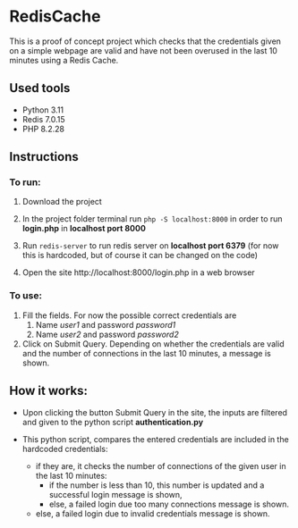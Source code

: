 # RedisCache

This is a proof of concept project which checks that the credentials given on a  simple webpage are valid 
and have not been overused in the last 10 minutes using a Redis Cache.

## Used tools
* Python 3.11
* Redis 7.0.15
* PHP 8.2.28

## Instructions

### To run:
1. Download the project
2. In the project folder terminal run ```php -S localhost:8000``` in order to run **login.php** in **localhost port 8000**

1. Run ```redis-server``` to run redis server on **localhost port 6379** 
(for now this is hardcoded, but of course it can be changed on the code)

3. Open the site http://localhost:8000/login.php in a web browser

### To use:

1. Fill the fields. For now the possible correct credentials are 
    1. Name _user1_ and password _password1_ 
    1. Name _user2_ and password _password2_
2. Click on Submit Query. Depending on whether the credentials are valid and the number of connections in the last 10 minutes, a message is shown.

## How it works:
* Upon clicking the button Submit Query in the site, the inputs are filtered and given to the python script **authentication.py**

* This python script, compares the entered credentials are included in the hardcoded credentials:
  * if they are, it checks the number of connections of the given user in the last 10 minutes:
    * if the number is less than 10, this number is updated and a successful login message is shown,
    * else, a failed login due too many connections message is shown.
  * else, a failed login due to invalid credentials message is shown.
